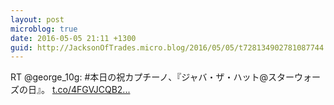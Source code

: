 ```yaml
---
layout: post
microblog: true
date: 2016-05-05 21:11 +1300
guid: http://JacksonOfTrades.micro.blog/2016/05/05/t728134902781087744.html
---
```

RT @george_10g: #本日の祝カプチーノ、『ジャバ・ザ・ハット@スターウォーズの日』。 [t.co/4FGVJCQB2...](https://t.co/4FGVJCQB2Y)
